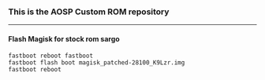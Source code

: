 ### This is the AOSP Custom ROM repository
---------------------------------------------------------------------------------
#### Flash Magisk for stock rom sargo
```
fastboot reboot fastboot 
fastboot flash boot magisk_patched-28100_K9Lzr.img
fastboot reboot
```